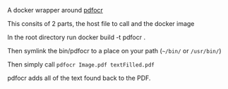 A docker wrapper around [pdfocr](https://github.com/gkovacs/pdfocr)

This consits of 2 parts, the host file to call and the docker image

In the root directory run
    docker build -t pdfocr .

Then symlink the bin/pdfocr to a place on your path (`~/bin/` or `/usr/bin/`)

Then simply call `pdfocr Image.pdf textFilled.pdf`

pdfocr adds all of the text found back to the PDF.
